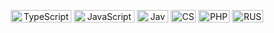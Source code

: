 <p align="center">
    <img width="97" height="20" src="https://img.shields.io/badge/typescript-%23007ACC.svg?style=for-the-badge&logo=typescript&logoColor=white" alt="TypeScript">
    <img width="97" height="20" src="https://img.shields.io/badge/javascript-%23323330.svg?style=for-the-badge&logo=javascript&logoColor=%23F7DF1E" alt="JavaScript">
    <img width="50" height="20" src="https://img.shields.io/badge/java-%23ED8B00.svg?style=for-the-badge&logo=openjdk&logoColor=white" alt="Java">
    <img width="40" height="20" src="https://img.shields.io/badge/c%23-%23239120.svg?style=for-the-badge&logo=csharp&logoColor=white" alt="CSharp">
    <img width="50" height="20"  src="https://img.shields.io/badge/php-%23777BB4.svg?style=for-the-badge&logo=php&logoColor=white" alt="PHP">
    <img width="50" height="20"  src="https://img.shields.io/badge/rust-%23000000.svg?style=for-the-badge&logo=rust&logoColor=white" alt="RUST">
</p>
